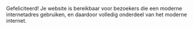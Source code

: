 Gefeliciteerd! Je website is bereikbaar voor bezoekers die een moderne internetadres gebruiken, en daardoor volledig onderdeel van het moderne internet.
